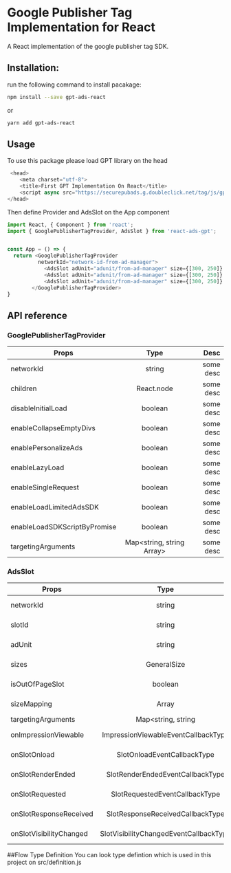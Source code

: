 # Google Publisher Tag Implementation for React

A React implementation of the google publisher tag SDK.

## Installation:

run the following command to install pacakage:

```bash
npm install --save gpt-ads-react
```

or

```bash
yarn add gpt-ads-react
```

## Usage
To use this package please load GPT library on the head 

```javascript
 <head>
    <meta charset="utf-8">
    <title>First GPT Implementation On React</title>
    <script async src="https://securepubads.g.doubleclick.net/tag/js/gpt.js"></script>
</head>
```

Then define Provider and AdsSlot on the App component

```javascript
import React, { Component } from 'react';
import { GooglePublisherTagProvider, AdsSlot } from 'react-ads-gpt';


const App = () => {
  return <GooglePublisherTagProvider 
          networkId="network-id-from-ad-manager">
            <AdsSlot adUnit="adunit/from-ad-manager" size={[300, 250]} />
            <AdsSlot adUnit="adunit/from-ad-manager" size={[300, 250]} />
            <AdsSlot adUnit="adunit/from-ad-manager" size={[300, 250]} />
        </GooglePublisherTagProvider>
}

```
## API reference

### GooglePublisherTagProvider

| Props         | Type           | Desc  |
| ------------- |:--------------:| -----:|
| networkId     | string         | some desc |
| children     | React.node         | some desc |
| disableInitialLoad | boolean | some desc |
| enableCollapseEmptyDivs | boolean | some desc |
| enablePersonalizeAds | boolean | some desc |
| enableLazyLoad | boolean | some desc |
| enableSingleRequest | boolean | some desc |
| enableLoadLimitedAdsSDK | boolean | some desc |
| enableLoadSDKScriptByPromise | boolean | some desc |
| targetingArguments | Map<string, string Array<string>> | some desc |

### AdsSlot 
| Props         | Type           | Desc  |
| ------------- |:--------------:| -----:|
| networkId |  string | some desc |
| slotId |  string | some desc |
| adUnit | string | some desc |
| sizes | GeneralSize | some desc |
| isOutOfPageSlot |  boolean | some desc |
| sizeMapping |  Array<ViewportSizeMapping> | some desc |
| targetingArguments |  Map<string, string | Array<string>> | some desc |
| onImpressionViewable |  ImpressionViewableEventCallbackType | some desc |
| onSlotOnload |  SlotOnloadEventCallbackType | some desc |
| onSlotRenderEnded |  SlotRenderEndedEventCallbackType | some desc |
| onSlotRequested |  SlotRequestedEventCallbackType | some desc |
| onSlotResponseReceived |  SlotResponseReceivedCallbackType | some desc |
| onSlotVisibilityChanged |  SlotVisibilityChangedEventCallbackType | some desc |

##Flow Type Definition
You can look type defintion which is used in this project on src/definition.js